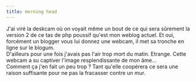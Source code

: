 ```yaml
---
title: morning head
---
```


J'ai viré la deskcam où on voyait même un bout de ce qui sera sûrement la
version 2 de ce tas de php poussif qu'est mon weblog actuel. Et oui, forcément
un blogger vous lui donnez une webcam, il met sa tronche en ligne sur le
blogum.  
D'ailleurs pour une fois j'avais pas l'air trop mort du matin. Etrange. Cette
webcam a su captiver l'image resplendissante de mon âme...  
Comment ça j'en fait un peu trop ? Tant qu'elle coopérera ce sera une raison
suffisante pour ne pas la fracasser contre un mur.

